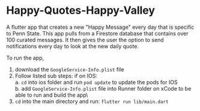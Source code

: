# Happy-Quotes-Happy-Valley

A flutter app that creates a new "Happy Message" every day that is specific to Penn State. This app pulls from a Firestore database that contains over 100 curated messages. It then gives the user the option to send notifications every day to look at the new daily quote. 

To run the app, 

1. download the ``GoogleService-Info.plist`` file
2. Follow listed sub steps: if on IOS:\
  a. ``cd`` into ios folder and run ``pod update`` to update the pods for IOS\
  b. add ``GoogleService-Info.plist`` file into Runner folder on xCode to be able to run and build the app\
3. ``cd`` into the main directory and run:
```flutter run lib/main.dart```
